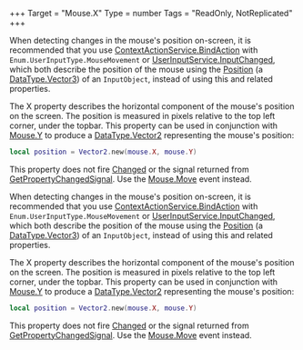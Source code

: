 +++
Target = "Mouse.X"
Type = number
Tags = "ReadOnly, NotReplicated"
+++

When detecting changes in the mouse's position on-screen, it is recommended that you use [ContextActionService.BindAction](https://developer.roblox.com/api-reference/function/ContextActionService/BindAction) with `Enum.UserInputType.MouseMovement` or [UserInputService.InputChanged](https://developer.roblox.com/api-reference/event/UserInputService/InputChanged), which both describe the position of the mouse using the [Position](https://developer.roblox.com/api-reference/property/InputObject/Position) (a [DataType.Vector3](https://developer.roblox.com/search#stq=Vector3)) of an `InputObject`,  instead of using this and related properties.The X property describes the horizontal component of the mouse's position on the screen. The position is measured in pixels relative to the top left corner, under the topbar. This property can be used in conjunction with [Mouse.Y](https://developer.roblox.com/api-reference/property/Mouse/Y) to produce a [DataType.Vector2](https://developer.roblox.com/search#stq=Vector2) representing the mouse's position:```lualocal position = Vector2.new(mouse.X, mouse.Y)```This property does not fire [Changed](https://developer.roblox.com/api-reference/event/Instance/Changed) or the signal returned from [GetPropertyChangedSignal](https://developer.roblox.com/api-reference/function/Instance/GetPropertyChangedSignal). Use the [Mouse.Move](https://developer.roblox.com/api-reference/event/Mouse/Move) event instead.	When detecting changes in the mouse's position on-screen, it is recommended that you use [ContextActionService.BindAction](https://developer.roblox.com/api-reference/function/ContextActionService/BindAction) with `Enum.UserInputType.MouseMovement` or [UserInputService.InputChanged](https://developer.roblox.com/api-reference/event/UserInputService/InputChanged), which both describe the position of the mouse using the [Position](https://developer.roblox.com/api-reference/property/InputObject/Position) (a [DataType.Vector3](https://developer.roblox.com/search#stq=Vector3)) of an `InputObject`,  instead of using this and related properties.The X property describes the horizontal component of the mouse's position on the screen. The position is measured in pixels relative to the top left corner, under the topbar. This property can be used in conjunction with [Mouse.Y](https://developer.roblox.com/api-reference/property/Mouse/Y) to produce a [DataType.Vector2](https://developer.roblox.com/search#stq=Vector2) representing the mouse's position:```lualocal position = Vector2.new(mouse.X, mouse.Y)```This property does not fire [Changed](https://developer.roblox.com/api-reference/event/Instance/Changed) or the signal returned from [GetPropertyChangedSignal](https://developer.roblox.com/api-reference/function/Instance/GetPropertyChangedSignal). Use the [Mouse.Move](https://developer.roblox.com/api-reference/event/Mouse/Move) event instead.